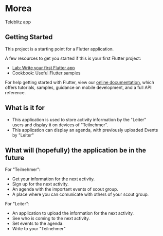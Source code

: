 # Morea

Teleblitz app


## Getting Started

This project is a starting point for a Flutter application.

A few resources to get you started if this is your first Flutter project:


- [Lab: Write your first Flutter app](https://flutter.io/docs/get-started/codelab)
- [Cookbook: Useful Flutter samples](https://flutter.io/docs/cookbook)

For help getting started with Flutter, view our 
[online documentation](https://flutter.io/docs), which offers tutorials, 
samples, guidance on mobile development, and a full API reference.
 
 ## What is it for
 
 - This application is used to store activity information by the "Leiter" users and display it on devices of "Teilnehmer".
 - This application can display an agenda, with previously uploaded Events by "Leiter"
 
 ## What will (hopefully) the application be in the future
 
 For "Teilnehmer":
 - Get your information for the next activity.
 - Sign up for the next activity.
 - An agenda with the important events of scout group.
 - A place where you can comunicate with others of your scout group.
 
 For "Leiter":
 - An application to upload the information for the next activity.
 - See who is coming to the next activity.
 - Set events to the agenda.
 - Write to your "Teilnehmer"
 

